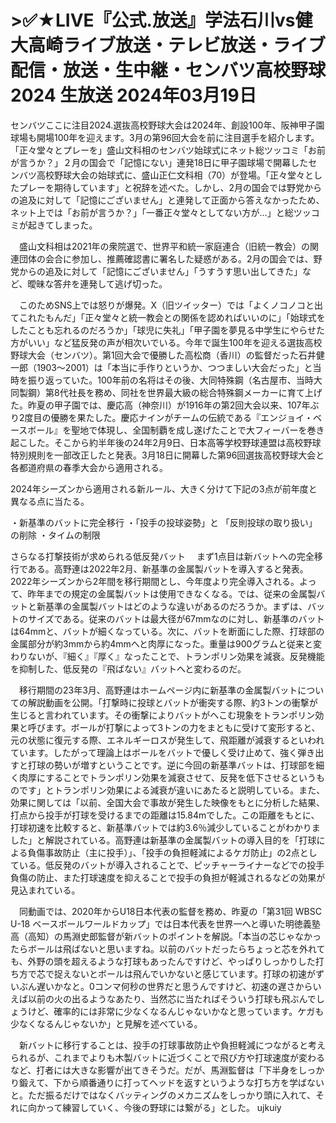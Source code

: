 <h1>>✅★LIVE『公式.放送』学法石川vs健大高崎ライブ放送・テレビ放送・ライブ配信・放送・生中継・センバツ高校野球 2024 生放送 2024年03月19日</h1>
センバツここに注目2024.選抜高校野球大会は2024年、創設100年、阪神甲子園球場も開場100年を迎えます。3月の第96回大会を前に注目選手を紹介します。「正々堂々とプレーを」盛山文科相のセンバツ始球式にネット総ツッコミ「お前が言うか？」２月の国会で「記憶にない」連発18日に甲子園球場で開幕したセンバツ高校野球大会の始球式に、盛山正仁文科相（70）が登場。「正々堂々としたプレーを期待しています」と祝辞を述べた。しかし、2月の国会では野党からの追及に対して「記憶にございません」と連発して正面から答えなかったため、ネット上では「お前が言うか？」「一番正々堂々としてない方が…」と総ツッコミが起きてしまった。

　盛山文科相は2021年の衆院選で、世界平和統一家庭連合（旧統一教会）の関連団体の会合に参加し、推薦確認書に署名した疑惑がある。2月の国会では、野党からの追及に対して「記憶にございません」「うすうす思い出してきた」など、曖昧な答弁を連発して逃げ切った。

　このためSNS上では怒りが爆発。X（旧ツイッター）では「よくノコノコと出てこれたもんだ」「正々堂々と統一教会との関係を認めればいいのに」「始球式をしたことも忘れるのだろうか」「球児に失礼」「甲子園を夢見る中学生にやらせた方がいい」など猛反発の声が相次いでいる。今年で誕生100年を迎える選抜高校野球大会（センバツ）。第1回大会で優勝した高松商（香川）の監督だった石井健一郎（1903～2001）は「本当に手作りというか、つつましい大会だった」と当時を振り返っていた。100年前の名将はその後、大同特殊鋼（名古屋市、当時大同製鋼）第8代社長を務め、同社を世界最大級の総合特殊鋼メーカーに育て上げた。昨夏の甲子園では、慶応高（神奈川）が1916年の第2回大会以来、107年ぶり2度目の優勝を果たした。慶応ナインがチームの伝統である『エンジョイ・ベースボール』を聖地で体現し、全国制覇を成し遂げたことで大フィーバーを巻き起こした。そこから約半年後の24年2月9日、日本高等学校野球連盟は高校野球特別規則を一部改正したと発表。3月18日に開幕した第96回選抜高校野球大会と各都道府県の春季大会から適用される。

2024年シーズンから適用される新ルール、大きく分けて下記の3点が前年度と異なる点に当たる。

・新基準のバットに完全移行
・「投手の投球姿勢」と 「反則投球の取り扱い」の削除
・タイムの制限

さらなる打撃技術が求められる低反発バット
　まず1点目は新バットへの完全移行である。高野連は2022年2月、新基準の金属製バットを導入すると発表。2022年シーズンから2年間を移行期間とし、今年度より完全導入される。よって、昨年までの規定の金属製バットは使用できなくなる。では、従来の金属製バットと新基準の金属製バットはどのような違いがあるのだろうか。まずは、バットのサイズである。従来のバットは最大径が67mmなのに対し、新基準のバットは64mmと、バットが細くなっている。次に、バットを断面にした際、打球部の金属部分が約3mmから約4mmへと肉厚になった。重量は900グラムと従来と変わりないが、『細く』『厚く』なったことで、トランポリン効果を減衰。反発機能を抑制した、低反発の『飛ばない』バットへと変わるのだ。

　移行期間の23年3月、高野連はホームページ内に新基準の金属製バットについての解説動画を公開。「打撃時に投球とバットが衝突する際、約3トンの衝撃が生じると言われています。その衝撃によりバットがへこむ現象をトランポリン効果と呼びます。ボールが打撃によって3トンの力をまともに受けて変形すると、元の状態に復元する際、エネルギーロスが発生して、飛距離が減衰するといわれています。したがって理論上はボールをバットで優しく受け止めて、強く弾き出すと打球の勢いが増すということです。逆に今回の新基準バットは、打球部を細く肉厚にすることでトランポリン効果を減衰させて、反発を低下させるというものです」とトランポリン効果による減衰が違いにあたると説明している。また、効果に関しては「以前、全国大会で事故が発生した映像をもとに分析した結果、打点から投手が打球を受けるまでの距離は15.84mでした。この距離をもとに、打球初速を比較すると、新基準バットでは約3.6％減少していることがわかりました」と解説されている。高野連は新基準の金属製バットの導入目的を「打球による負傷事故防止（主に投手）」、「投手の負担軽減によるケガ防止」の2点としている。低反発のバットが導入されることで、ピッチャーライナーなどでの投手負傷の防止、また打球速度を抑えることで投手の負担が軽減されるなどの効果が見込まれている。

　同動画では、2020年からU18日本代表の監督を務め、昨夏の「第31回 WBSC U-18 ベースボールワールドカップ」では日本代表を世界一へと導いた明徳義塾高（高知）の馬淵史郎監督が新バットのポイントを解説。「本当の芯じゃなかったらボールは飛ばないと思いますね。以前のバットだったらちょっと芯を外れても、外野の頭を超えるような打球もあったんですけど、やっぱりしっかりした打ち方で芯で捉えないとボールは飛んでいかないと感じています。打球の初速がずいぶん遅いかなと。0コンマ何秒の世界だと思うんですけど、初速の遅さからいえば以前の火の出るようなあたり、当然芯に当たればそういう打球も飛ぶんでしょうけど、確率的には非常に少なくなるんじゃないかなと思っています。ケガも少なくなるんじゃないか」と見解を述べている。

　新バットに移行することは、投手の打球事故防止や負担軽減につながると考えられるが、これまでよりも木製バットに近づくことで飛び方や打球速度が変わるなど、打者には大きな影響が出てきそうだ。だが、馬淵監督は「下半身をしっかり鍛えて、下から順番通りに打ってヘッドを返すというような打ち方を学ばないと。ただ振るだけではなくバッティングのメカニズムをしっかり頭に入れて、それに向かって練習していく、今後の野球には繋がる」とした。 ujkuiy
